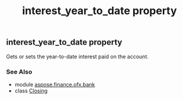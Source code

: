 ﻿---
title: interest_year_to_date property
second_title: Aspose.Finance for Python via .NET API References
description: 
type: docs
weight: 140
url: /python-net/aspose.finance.ofx.bank/closing/interest_year_to_date/
is_root: false
---

## interest_year_to_date property


Gets or sets the year-to-date interest paid on the account.

### See Also
* module [aspose.finance.ofx.bank](../../)
* class [Closing](/finance/python-net/aspose.finance.ofx.bank/closing)
